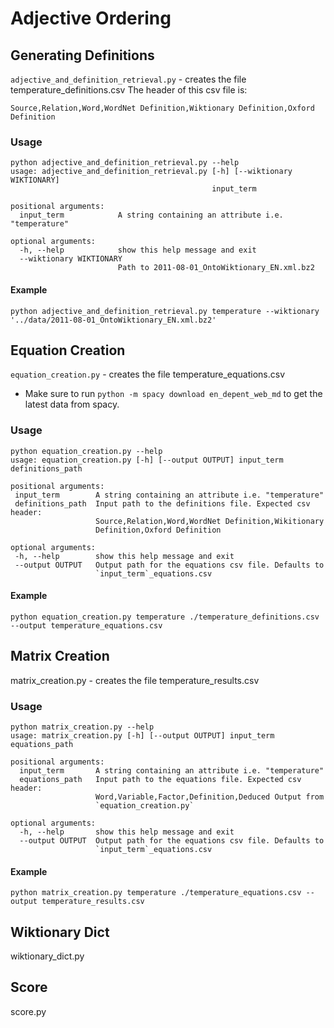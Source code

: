 # Adjective Ordering

## Generating Definitions

`adjective_and_definition_retrieval.py` - creates the file temperature_definitions.csv
The header of this csv file is:
```
Source,Relation,Word,WordNet Definition,Wiktionary Definition,Oxford Definition
```

### Usage
```
python adjective_and_definition_retrieval.py --help
usage: adjective_and_definition_retrieval.py [-h] [--wiktionary WIKTIONARY]
                                             input_term

positional arguments:
  input_term            A string containing an attribute i.e. "temperature"

optional arguments:
  -h, --help            show this help message and exit
  --wiktionary WIKTIONARY
                        Path to 2011-08-01_OntoWiktionary_EN.xml.bz2
```

#### Example
```                
python adjective_and_definition_retrieval.py temperature --wiktionary '../data/2011-08-01_OntoWiktionary_EN.xml.bz2'
```

## Equation Creation
`equation_creation.py` - creates the file temperature_equations.csv
  - Make sure to run `python -m spacy download en_depent_web_md` to get the latest data from spacy.

### Usage
```
python equation_creation.py --help
usage: equation_creation.py [-h] [--output OUTPUT] input_term definitions_path

positional arguments:
 input_term        A string containing an attribute i.e. "temperature"
 definitions_path  Input path to the definitions file. Expected csv header:
                   Source,Relation,Word,WordNet Definition,Wikitionary
                   Definition,Oxford Definition

optional arguments:
 -h, --help        show this help message and exit
 --output OUTPUT   Output path for the equations csv file. Defaults to
                   `input_term`_equations.csv
```

#### Example
```
python equation_creation.py temperature ./temperature_definitions.csv --output temperature_equations.csv
```

## Matrix Creation
matrix_creation.py - creates the file temperature_results.csv

### Usage
```
python matrix_creation.py --help
usage: matrix_creation.py [-h] [--output OUTPUT] input_term equations_path

positional arguments:
  input_term       A string containing an attribute i.e. "temperature"
  equations_path   Input path to the equations file. Expected csv header:
                   Word,Variable,Factor,Definition,Deduced Output from
                   `equation_creation.py`

optional arguments:
  -h, --help       show this help message and exit
  --output OUTPUT  Output path for the equations csv file. Defaults to
                   `input_term`_equations.csv
```

#### Example
```
python matrix_creation.py temperature ./temperature_equations.csv --output temperature_results.csv
```

## Wiktionary Dict
wiktionary_dict.py

## Score
score.py
